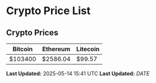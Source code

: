 # Crypto Price List

## Crypto Prices
| Bitcoin | Ethereum | Litecoin |
| ------- | -------- | -------- |
| $103400 | $2586.04 | $99.57 |
**Last Updated:** 2025-05-14 15:41 UTC
**Last Updated:** $DATE$

